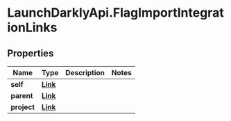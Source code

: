 # LaunchDarklyApi.FlagImportIntegrationLinks

## Properties

Name | Type | Description | Notes
------------ | ------------- | ------------- | -------------
**self** | [**Link**](Link.md) |  | 
**parent** | [**Link**](Link.md) |  | 
**project** | [**Link**](Link.md) |  | 


